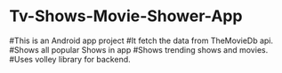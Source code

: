# Tv-Shows-Movie-Shower-App
#This is an Android app project
#It fetch the data from TheMovieDb  api.
#Shows all popular Shows in app
#Shows trending shows and movies.
#Uses volley library for backend.
